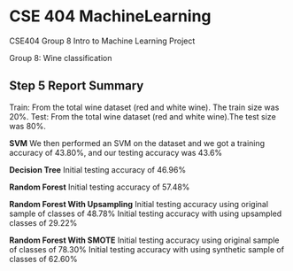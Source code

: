 # CSE 404 MachineLearning

CSE404 Group 8 Intro to Machine Learning Project

Group 8: 
Wine classification 


## Step 5 Report Summary ##
 Train: From the total wine dataset (red and white wine). The train size was 20%. 
 Test:  From the total wine dataset (red and white wine).The test size was 80%.

**SVM**
We then performed an SVM on the dataset and we got a training accuracy of 43.80%, and our testing accuracy was 43.6%

**Decision Tree**
Initial testing accuracy of 46.96%

**Random Forest**
Initial testing accuracy of 57.48%

**Random Forest With Upsampling**
Initial testing accuracy using original sample of classes of 48.78%
Initial testing accuracy with using upsampled classes of 29.22%

**Random Forest With SMOTE**
Initial testing accuracy using original sample of classes of 78.30%
Initial testing accuracy with using synthetic sample of classes of 62.60%


